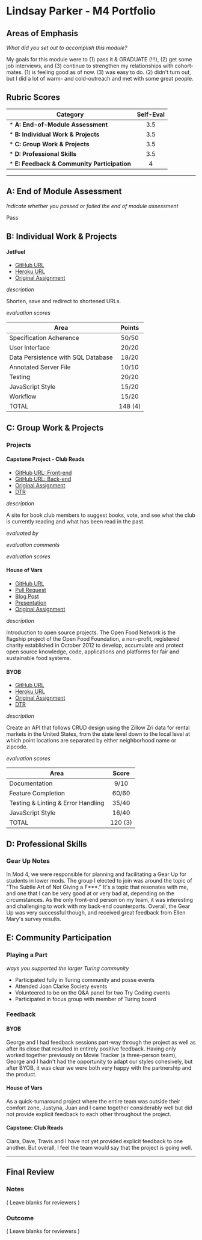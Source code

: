 # Lindsay Parker - M4 Portfolio

## Areas of Emphasis
_What did you set out to accomplish this module?_

My goals for this module were to (1) pass it & GRADUATE (!!!), (2) get some job interviews, and (3) continue to strengthen my relationships with cohort-mates.  (1) is feeling good as of now.  (3) was easy to do.  (2) didn't turn out, but I did a lot of warm- and cold-outreach and met with some great people.

## Rubric Scores

| Category                                   | Self-Eval |
| ---                                        |   :---:   |
|* **A: End-of-Module Assessment**           |    3.5    |
|* **B: Individual Work & Projects**         |    3.5    |
|* **C: Group Work & Projects**              |    3.5    |
|* **D: Professional Skills**                |    3.5    |
|* **E: Feedback & Community Participation** |     4     |

-----------------------

## A: End of Module Assessment
_Indicate whether you passed or failed the end of module assessment_

Pass


## B: Individual Work & Projects

#### JetFuel

* [GitHub URL](https://github.com/lindsaywparker/jet-fuel)
* [Heroku URL](http://lwp-jetfuel.herokuapp.com/)
* [Original Assignment](http://frontend.turing.io/projects/jet-fuel.html)

_description_

Shorten, save and redirect to shortened URLs.

_evaluation scores_

| Area                                | Points  |
| ---                                 | :-----: |
|Specification Adherence              |  50/50  |
|User Interface                       |  20/20  |
|Data Persistence with SQL Database   |  18/20  |
|Annotated Server File                |  10/10  |
|Testing                              |  20/20  |
|JavaScript Style                     |  15/20  |
|Workflow                             |  15/20  |
|TOTAL                                | 148 (4) |




## C: Group Work & Projects

### Projects

#### Capstone Project - Club Reads

* [GitHub URL: Front-end](https://github.com/lindsaywparker/club-reads-frontend)
* [GitHub URL: Back-end](https://github.com/buji405/club-reads-backend)
* [Original Assignment](http://frontend.turing.io/projects/capstone.html)
* [DTR](https://github.com/lindsaywparker/club-reads-frontend/blob/master/DTR.md)

_description_

A site for book club members to suggest books, vote, and see what the club is currently reading and what has been read in the past.


_evaluated by_

<!-- Taylor -->

_evaluation comments_

<!-- N/A -->

_evaluation scores_

<!-- | Area                   |Score|
| ---                    |:---:|
|Specification Adherence | 3.5 |
|Redux Architecture      |  3  |
|Routing                 |  4  |
|JavaScript Style        | 3.5 |
|Testing                 | 2.5 |
|Workflow                |  4  | -->


#### House of Vars

* [GitHub URL](https://github.com/lindsaywparker/openfoodnetwork)
* [Pull Request](https://github.com/openfoodfoundation/openfoodnetwork/pull/1787)
* [Blog Post](https://docs.google.com/document/d/19MowQy9AS7T3F93kfGIY59D6CxLruSQTuDDmzdfs088/edit?usp=sharing)
* [Presentation](https://docs.google.com/presentation/d/1-4S8mSqXOwvERGRWwORlfwUI11jNWm2HtNMFeXGvj_8/edit?usp=sharing)
* [Original Assignment](http://frontend.turing.io/projects/house-of-vars.html)

_description_

Introduction to open source projects. The Open Food Network is the flagship project of the Open Food Foundation, a non-profit, registered charity established in October 2012 to develop, accumulate and protect open source knowledge, code, applications and platforms for fair and sustainable food systems.


#### BYOB

* [GitHub URL](https://github.com/lindsaywparker/byob)
* [Heroku URL](https://lwp-byob.herokuapp.com/)
* [Original Assignment](http://frontend.turing.io/projects/build-your-own-backend.html)
* [DTR](https://github.com/lindsaywparker/byob/blob/master/dtr.md)

_description_

Create an API that follows CRUD design using the Zillow Zri data for rental markets in the United States, from the state level down to the local level at which point locations are separated by either neighborhood name or zipcode.

_evaluation scores_

| Area                               |  Score  |
| ---                                |:-------:|
| Documentation                      |   9/10  |
| Feature Completion                 |  60/60  |
| Testing & Linting & Error Handling |  35/40  |
| JavaScript Style                   |  16/40  |
| TOTAL                              | 120 (3) |


## D: Professional Skills

### Gear Up Notes
In Mod 4, we were responsible for planning and facilitating a Gear Up for students in lower mods.  The group I elected to join was around the topic of "The Subtle Art of Not Giving a F\*\*\*."  It's a topic that resonates with me, and one that I can be very good at or very bad at, depending on the circumstances.  As the only front-end person on my team, it was interesting and challenging to work with my back-end counterparts. Overall, the Gear Up was very successful though, and received great feedback from Ellen Mary's survey results. 


## E: Community Participation

### Playing a Part 
_ways you supported the larger Turing community_

* Participated fully in Turing community and posse events
* Attended Joan Clarke Society events
* Volunteered to be on the Q&A panel for two Try Coding events
* Participated in focus group with member of Turing board

### Feedback
#### BYOB
George and I had feedback sessions part-way through the project as well as after its close that resulted in entirely positive feedback.  Having only worked together previously on Movie Tracker (a three-person team), George and I hadn't had the opportunity to adapt our styles cohesively, but after BYOB, it was clear we were both very happy with the partnership and the product.

#### House of Vars
As a quick-turnaround project where the entire team was outside their comfort zone, Justyna, Juan and I came together considerably well but did not provide explicit feedback to each other throughout the project.

#### Capstone: Club Reads
Ciara, Dave, Travis and I have not yet provided explicit feedback to one another.  But overall, I feel the team would say that the project is going well.

------------------

## Final Review

### Notes

( Leave blanks for reviewers )

### Outcome

( Leave blanks for reviewers )
